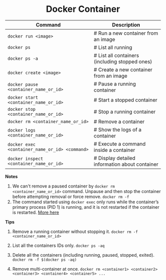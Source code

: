 <h1 align="center"> Docker Container </h1>

| Command                                          | Description                                    |
| ------------------------------------------------ | ---------------------------------------------- |
| `docker run <image>`                             | # Run a new container from an image            |
| `docker ps`                                      | # List all running                             |
| `docker ps -a`                                   | # List all containers (including stopped ones) |
| `docker create <image>`                          | # Create a new container from an image         |
| `docker pause <container_name_or_id>`            | # Pause a running container                    |
| `docker start <container_name_or_id>`            | # Start a stopped container                    |
| `docker stop <container_name_or_id>`             | # Stop a running container                     |
| `docker rm <container_name_or_id>`               | # Remove a container                           |
| `docker logs <container_name_or_id>`             | # Show the logs of a container                 |
| `docker exec <container_name_or_id> <command>`   | # Execute a command inside a container         |
| `docker inspect <container_name_or_id>`          | # Display detailed information about container |


**Notes**

1. We can't remove a paused container by `docker rm <container_name_or_id>` command. Unpause and then stop the container before attempting removal or force remove.
    `docker rm -f`
2. The command started using `docker exec` only runs while the container’s primary process (PID 1) is running, and it is not restarted if the container is restarted. [More here](https://docs.docker.com/engine/reference/commandline/exec/)


**Tips**

1. Remove a running container without stopping it.
`docker rm -f <container_name_or_id>`

2. List all the containers IDs only.
`docker ps -aq`

3. Delete all the containers (including running, paused, stopped, exited).
`docker rm -f $(docker ps -aq)`

4. Remove multi-container at once.
`docker rm <container1> <container2> <container3> <container4> <container5> ...`